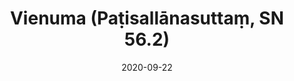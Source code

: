 ---
layout: page
title: 'Vienuma (Paṭisallānasuttaṃ, SN 56.2)'
category: susijusios suttos
index: 
sortIndex: 56002
date: 2020-09-22
tags: 
suttacentral: sn56.2
---